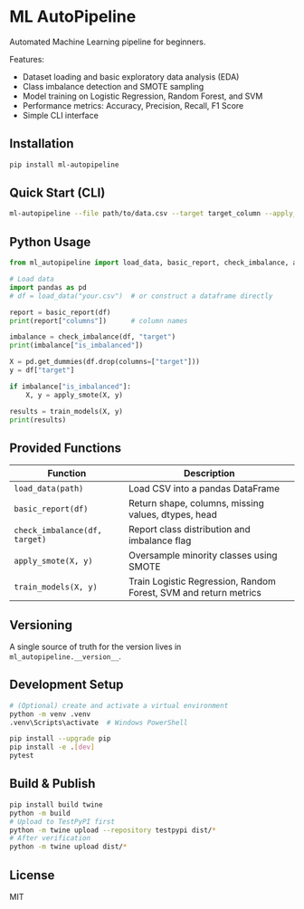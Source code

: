 # ML AutoPipeline

Automated Machine Learning pipeline for beginners.

Features:
- Dataset loading and basic exploratory data analysis (EDA)
- Class imbalance detection and SMOTE sampling
- Model training on Logistic Regression, Random Forest, and SVM
- Performance metrics: Accuracy, Precision, Recall, F1 Score
- Simple CLI interface

## Installation

```bash
pip install ml-autopipeline
```

## Quick Start (CLI)

```bash
ml-autopipeline --file path/to/data.csv --target target_column --apply_smote
```

## Python Usage

```python
from ml_autopipeline import load_data, basic_report, check_imbalance, apply_smote, train_models

# Load data
import pandas as pd
# df = load_data("your.csv")  # or construct a dataframe directly

report = basic_report(df)
print(report["columns"])      # column names

imbalance = check_imbalance(df, "target")
print(imbalance["is_imbalanced"])

X = pd.get_dummies(df.drop(columns=["target"]))
y = df["target"]

if imbalance["is_imbalanced"]:
    X, y = apply_smote(X, y)

results = train_models(X, y)
print(results)
```

## Provided Functions

| Function | Description |
|----------|-------------|
| `load_data(path)` | Load CSV into a pandas DataFrame |
| `basic_report(df)` | Return shape, columns, missing values, dtypes, head |
| `check_imbalance(df, target)` | Report class distribution and imbalance flag |
| `apply_smote(X, y)` | Oversample minority classes using SMOTE |
| `train_models(X, y)` | Train Logistic Regression, Random Forest, SVM and return metrics |

## Versioning
A single source of truth for the version lives in `ml_autopipeline.__version__`.

## Development Setup

```bash
# (Optional) create and activate a virtual environment
python -m venv .venv
.venv\Scripts\activate  # Windows PowerShell

pip install --upgrade pip
pip install -e .[dev]
pytest
```

## Build & Publish

```bash
pip install build twine
python -m build
# Upload to TestPyPI first
python -m twine upload --repository testpypi dist/*
# After verification
python -m twine upload dist/*
```

## License
MIT
